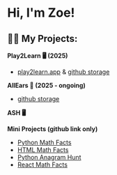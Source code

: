 <h1>Hi, I'm Zoe! <br/></h1>

<h2>👩‍💻 My Projects:</h2>

<b> Play2Learn 🖥️ (2025)</b>
- [play2learn.app](https://www.play2learn.app/) & [github storage](https://github.com/zkp117/play2learn)

<b> AllEars 📱 (2025 - ongoing) </b>
- [github storage](https://github.com/zkp117/flutter_allears)

<b> ASH 🖥️ </b>
  
<b>Mini Projects (github link only)</b>
- [Python Math Facts](https://github.com/zkp117/PythonMathGame)
- [HTML Math Facts](https://github.com/zkp117/MathFactsHTML)
- [Python Anagram Hunt](https://github.com/zkp117/PythonAnagramHunt)
- [React Math Facts](https://github.com/zkp117/MathFactsReact)
